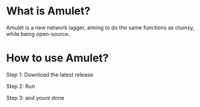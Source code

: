 # What is Amulet?
Amulet is a new network lagger, aiming to do the same functions as clumsy, while being open-source.

# How to use Amulet?
Step 1: Download the latest release

Step 2: Run

Step 3: and youre done

